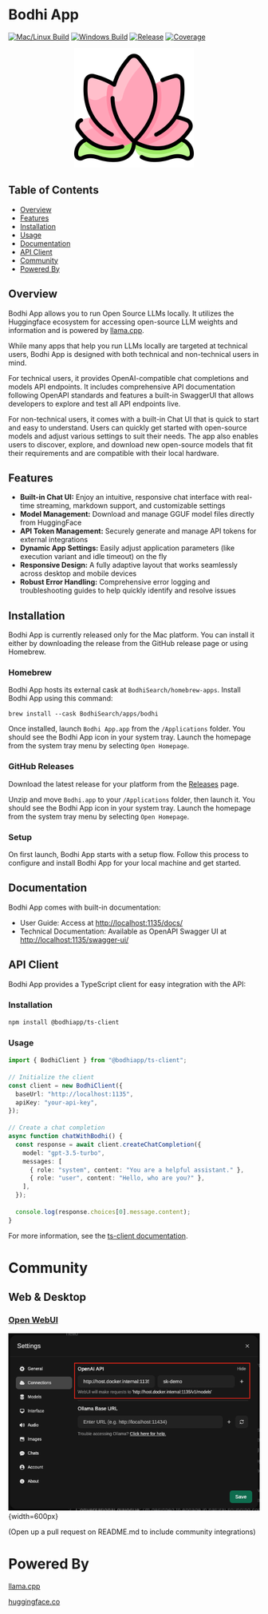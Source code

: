 # Bodhi App

[![Mac/Linux Build](https://github.com/BodhiSearch/BodhiApp/actions/workflows/build.yml/badge.svg)](https://github.com/BodhiSearch/BodhiApp/actions) [![Windows Build](https://github.com/BodhiSearch/BodhiApp/actions/workflows/build-windows.yml/badge.svg)](https://github.com/BodhiSearch/BodhiApp/actions) [![Release](https://github.com/BodhiSearch/BodhiApp/actions/workflows/release.yml/badge.svg)](https://github.com/BodhiSearch/BodhiApp/actions) [![Coverage](https://codecov.io/gh/BodhiSearch/BodhiApp/branch/main/graph/badge.svg)](https://codecov.io/gh/BodhiSearch/BodhiApp)

<p align="center">
  <img src="https://raw.githubusercontent.com/BodhiSearch/BodhiApp/main/crates/bodhi/public/bodhi-logo/bodhi-logo-480.svg" alt="Bodhi App Logo" width="240" />
</p>

## Table of Contents

- [Overview](#overview)
- [Features](#features)
- [Installation](#installation)
- [Usage](#usage)
- [Documentation](#documentation)
- [API Client](#api-client)
- [Community](#community)
- [Powered By](#powered-by)

## Overview

Bodhi App allows you to run Open Source LLMs locally. It utilizes the Huggingface ecosystem for accessing open-source LLM weights and information and is powered by [llama.cpp](https://github.com/ggerganov/llama.cpp).

While many apps that help you run LLMs locally are targeted at technical users, Bodhi App is designed with both technical and non-technical users in mind.

For technical users, it provides OpenAI-compatible chat completions and models API endpoints. It includes comprehensive API documentation following OpenAPI standards and features a built-in SwaggerUI that allows developers to explore and test all API endpoints live.

For non-technical users, it comes with a built-in Chat UI that is quick to start and easy to understand. Users can quickly get started with open-source models and adjust various settings to suit their needs. The app also enables users to discover, explore, and download new open-source models that fit their requirements and are compatible with their local hardware.

## Features

- **Built-in Chat UI:** Enjoy an intuitive, responsive chat interface with real-time streaming, markdown support, and customizable settings
- **Model Management:** Download and manage GGUF model files directly from HuggingFace
- **API Token Management:** Securely generate and manage API tokens for external integrations
- **Dynamic App Settings:** Easily adjust application parameters (like execution variant and idle timeout) on the fly
- **Responsive Design:** A fully adaptive layout that works seamlessly across desktop and mobile devices
- **Robust Error Handling:** Comprehensive error logging and troubleshooting guides to help quickly identify and resolve issues

## Installation

Bodhi App is currently released only for the Mac platform. You can install it either by downloading the release from the GitHub release page or using Homebrew.

### Homebrew

Bodhi App hosts its external cask at `BodhiSearch/homebrew-apps`. Install Bodhi App using this command:

```shell
brew install --cask BodhiSearch/apps/bodhi
```

Once installed, launch `Bodhi App.app` from the `/Applications` folder. You should see the Bodhi App icon in your system tray. Launch the homepage from the system tray menu by selecting `Open Homepage`.

### GitHub Releases

Download the latest release for your platform from the [Releases](https://github.com/BodhiSearch/BodhiApp/releases) page.

Unzip and move `Bodhi.app` to your `/Applications` folder, then launch it. You should see the Bodhi App icon in your system tray. Launch the homepage from the system tray menu by selecting `Open Homepage`.

### Setup

On first launch, Bodhi App starts with a setup flow. Follow this process to configure and install Bodhi App for your local machine and get started.

## Documentation

Bodhi App comes with built-in documentation:

- User Guide: Access at [http://localhost:1135/docs/](http://localhost:1135/docs/)
- Technical Documentation: Available as OpenAPI Swagger UI at [http://localhost:1135/swagger-ui/](http://localhost:1135/swagger-ui/)

## API Client

Bodhi App provides a TypeScript client for easy integration with the API:

### Installation

```bash
npm install @bodhiapp/ts-client
```

### Usage

```typescript
import { BodhiClient } from "@bodhiapp/ts-client";

// Initialize the client
const client = new BodhiClient({
  baseUrl: "http://localhost:1135",
  apiKey: "your-api-key",
});

// Create a chat completion
async function chatWithBodhi() {
  const response = await client.createChatCompletion({
    model: "gpt-3.5-turbo",
    messages: [
      { role: "system", content: "You are a helpful assistant." },
      { role: "user", content: "Hello, who are you?" },
    ],
  });

  console.log(response.choices[0].message.content);
}
```

For more information, see the [ts-client documentation](./ts-client/README.md).

# Community

## Web & Desktop

### [Open WebUI](https://github.com/open-webui/open-webui)

![](docs/openwebui.png){width=600px}

(Open up a pull request on README.md to include community integrations)

# Powered By

[llama.cpp](https://github.com/ggerganov/ggml/)

[huggingface.co](https://huggingface.co/)
